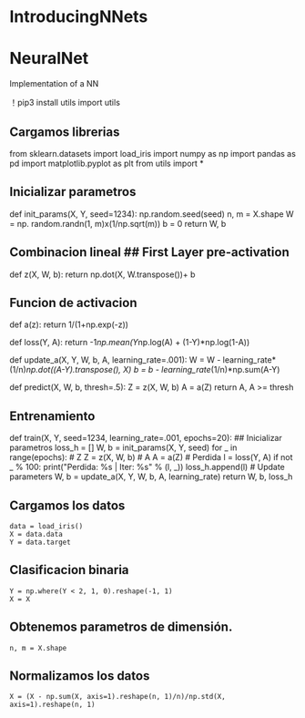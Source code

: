 # IntroducingNNets

# NeuralNet
Implementation of a NN

！pip3 install utils
import utils

## Cargamos librerias
from sklearn.datasets import load_iris
import numpy as np
import pandas as pd
import matplotlib.pyplot as plt
from utils import *


## Inicializar parametros
def init_params(X, Y, seed=1234):
    np.random.seed(seed)
    n, m = X.shape
    W = np. random.randn(1, m)x(1/np.sqrt(m))
    b = 0
    return W, b

## Combinacion lineal ## First Layer pre-activation
def z(X, W, b):
      return np.dot(X, W.transpose())+ b

## Funcion de activacion
def a(z):
     return 1/(1+np.exp(-z))

def loss(Y, A):
    return -1*np.mean(Y*np.log(A) + (1-Y)*np.log(1-A))

def update_a(X, Y, W, b, A, learning_rate=.001):
     W = W - learning_rate*(1/n)*np.dot((A-Y).transpose(), X)
     b = b - learning_rate*(1/n)*np.sum(A-Y)

def predict(X, W, b, thresh=.5):
    Z = z(X, W, b)
    A = a(Z)
    return A, A >= thresh
## Entrenamiento
def train(X, Y, seed=1234, learning_rate=.001, epochs=20):
    ## Inicializar parametros
    loss_h = []
    W, b = init_params(X, Y, seed)
    for _ in range(epochs):
        # Z
        Z = z(X, W, b)
        # A
        A = a(Z)
        # Perdida
        l = loss(Y, A)
        if not _ % 100:
            print("Perdida: %s | Iter: %s" % (l, _))
        loss_h.append(l)
        # Update parameters
        W, b = update_a(X, Y, W, b, A, learning_rate)
    return W, b, loss_h
    
   ## Cargamos los datos
    data = load_iris()
    X = data.data 
    Y = data.target
   ## Clasificacion binaria
    Y = np.where(Y < 2, 1, 0).reshape(-1, 1)
    X = X
   ## Obtenemos parametros de dimensión.
    n, m = X.shape
   ## Normalizamos los datos
    X = (X - np.sum(X, axis=1).reshape(n, 1)/n)/np.std(X, axis=1).reshape(n, 1)
